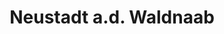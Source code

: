 ---
title: Neustadt a.d. Waldnaab
url: /neustadt-a-d-waldnaab/
latitude: 49.733
longitude: 12.177
---